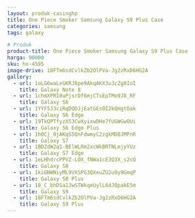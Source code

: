 ```yaml
---
layout: produk-casinghp
title: One Piece Smoker Samsung Galaxy S9 Plus Case
categories: samsung
tags: galaxy

# Produk
product-title: One Piece Smoker Samsung Galaxy S9 Plus Case
harga: 90000
sku: hn-4595
image-drive: 18FTm6sdCvlkZb2OlPVa-Jg2zRxD6HG2A
gallery:
  - url: 1oLG6waLeGKRJ8pe9AkqAKX3uJcZg8IoI
    title: Galaxy Note 8
  - url: 1chmXPRI8uPjsrDf6mjCTsEpTMo9J8_RF
    title: Galaxy S6
  - url: 1YYF5J3ciRqDQDJjEatGEsOI2kQHgtOak
    title: Galaxy S6 Edge
  - url: 19TkQPTfyzXS3CwXyixwDHe7fUGWGwOUi
    title: Galaxy S6 Edge Plus
  - url: 1h0Cj_0jAKqS5QnFdwmyC2zgkMDBJMPnR
    title: Galaxy S7
  - url: 1BDZdW2q1-BElWLRm2xcWkBRTNLmjyYUz
    title: Galaxy S7 Edge
  - url: 1eLHhdrcPPVZ-LOX_fNWa1cE3Q3X_s2cQ
    title: Galaxy S8
  - url: 1kiGNWNiyML9VXSPG3QXeuZU2u9y9GmqP
    title: Galaxy S8 Plus
  - url: 18_C_bhDSa1JwSTWkqeUylL6dJQpakE5m
    title: Galaxy S9
  - url: 18FTm6sdCvlkZb2OlPVa-Jg2zRxD6HG2A
    title: Galaxy S9 Plus
---
```

